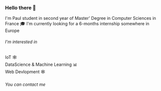 ### Hello there 👋

I'm Paul student in second year of Master' Degree in Computer Sciences in France :mortar_board:
I'm currently looking for a 6-months internship somewhere in Europe

###### I'm interested in
IoT :spider_web:  
DataScience & Machine Learning :bar_chart:  
Web Devlopment :spider_web: 

###### You can contact me  
